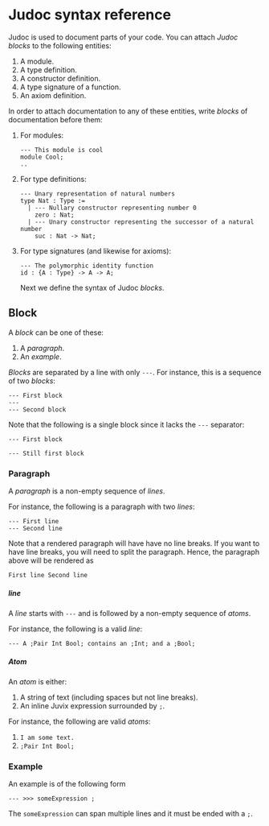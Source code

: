 # Judoc syntax reference
Judoc is used to document parts of your code. You can attach _Judoc
blocks_ to the following entities:

1. A module.
2. A type definition.
3. A constructor definition.
4. A type signature of a function.
5. An axiom definition.

In order to attach documentation to any of these entities, write _blocks_ of
documentation before them:

1. For modules:
   ```
   --- This module is cool
   module Cool;
   ..
   ```
2. For type definitions:
   ```
   --- Unary representation of natural numbers
   type Nat : Type :=
     | --- Nullary constructor representing number 0
       zero : Nat;
     | --- Unary constructor representing the successor of a natural number
       suc : Nat -> Nat;
   ```
3. For type signatures (and likewise for axioms):
   ```
   --- The polymorphic identity function
   id : {A : Type} -> A -> A;
   ```
   
   Next we define the syntax of Judoc _blocks_.

## Block

A _block_ can be one of these:
1. A _paragraph_.
2. An _example_.

_Blocks_ are separated by a line with only `---`.
For instance, this is a sequence of two _blocks_:
```
--- First block
---
--- Second block
```

Note that the following is a single block since it lacks the `---` separator:
```
--- First block

--- Still first block
```

### Paragraph
A _paragraph_ is a non-empty sequence of _lines_.

For instance, the following is a paragraph with two _lines_:
```
--- First line
--- Second line
```

Note that a rendered paragraph will have have no line breaks. If you want to
have line breaks, you will need to split the paragraph. Hence, the paragraph
above will be rendered as
```
First line Second line
```

##### line
A _line_ starts with `---` and is followed by a non-empty sequence of
_atoms_.

For instance, the following is a valid _line_:
```
--- A ;Pair Int Bool; contains an ;Int; and a ;Bool;
```

##### Atom
An _atom_ is either:
1. A string of text (including spaces but not line breaks).
2. An inline Juvix expression surrounded by `;`.

For instance, the following are valid _atoms_:
1. `I am some text.`
2. `;Pair Int Bool;`

### Example
An example is of the following form
```
--- >>> someExpression ;
```
The `someExpression` can span multiple lines and it must be ended with a `;`.
